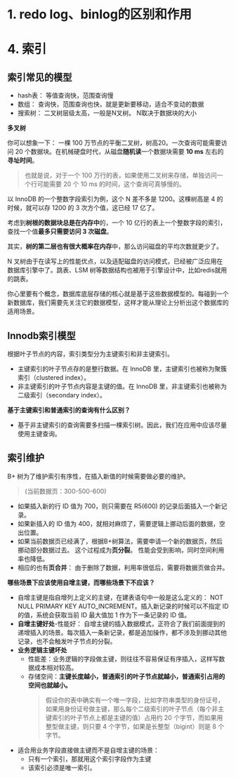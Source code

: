 

# 1. redo log、binlog的区别和作用







# 4. 索引

## 索引常见的模型

- hash表： 等值查询快，范围查询慢
- 数组： 查询快，范围查询也快，就是更新要移动，适合不变动的数据
- 搜索树： 二叉树层级太高，一般是N叉树。 N取决于数据块的大小


**多叉树**

你可以想象一下： 一棵 100 万节点的平衡二叉树，树高20。一次查询可能需要访问 20 个数据块。在机械硬盘时代，从磁盘**随机读**一个数据块需要 **10 ms** 左右的**寻址时间**。 
>也就是说，对于一个 100 万行的表，如果使用二叉树来存储，单独访问一个行可能需要 20 个 10 ms 的时间，这个查询可真够慢的。


以 InnoDB 的一个整数字段索引为例，这个 N 差不多是 1200。这棵树高是 4 的时候，就可以存 1200 的 3 次方个值，这已经 17 亿了。

考虑到**树根的数据块总是在内存中**的，一个 10 亿行的表上一个整数字段的索引，查找一个值**最多只需要访问 3 次磁盘**。

其实，**树的第二层也有很大概率在内存**中，那么访问磁盘的平均次数就更少了。


N 叉树由于在读写上的性能优点，以及适配磁盘的访问模式，已经被广泛应用在数据库引擎中了。跳表、LSM 树等数据结构也被用于引擎设计中，比如redis就用的跳表。


你心里要有个概念，数据库底层存储的核心就是基于这些数据模型的。每碰到一个新数据库，我们需要先关注它的数据模型，这样才能从理论上分析出这个数据库的适用场景。

## Innodb索引模型

根据叶子节点的内容，索引类型分为主键索引和非主键索引。

- 主键索引的叶子节点存的是整行数据。在 InnoDB 里，主键索引也被称为聚簇索引（clustered index）。
- 非主键索引的叶子节点内容是主键的值。在 InnoDB 里，非主键索引也被称为二级索引（secondary index）。


**基于主键索引和普通索引的查询有什么区别？**

- 基于非主键索引的查询需要多扫描一棵索引树。因此，我们在应用中应该尽量使用主键查询。


## 索引维护

B+ 树为了维护索引有序性，在插入新值的时候需要做必要的维护。
>(当前数据页：300-500-600)
- 如果插入新的行 ID 值为 700，则只需要在 R5(600) 的记录后面插入一个新记录。
- 如果新插入的 ID 值为 400，就相对麻烦了，需要逻辑上挪动后面的数据，空出位置。
- 如果当前数据页已经满了，根据B+树算法，需要申请一个新的数据页，然后挪动部分数据过去。 这个过程成为**页分裂**。 性能会受到影响，同时空间利用率也降低。 
- 相应的也有**页合并**： 由于删除了数据，利用率很低后，需要将数据页做合并。


**哪些场景下应该使用自增主键，而哪些场景下不应该？**

- 自增主键是指自增列上定义的主键，在建表语句中一般是这么定义的： NOT NULL PRIMARY KEY AUTO_INCREMENT。插入新记录的时候可以不指定 ID 的值，系统会获取当前 ID 最大值加 1 作为下一条记录的 ID 值。
- **自增主键好处**-性能好： 自增主键的插入数据模式，正符合了我们前面提到的递增插入的场景。每次插入一条新记录，都是追加操作，都不涉及到挪动其他记录，也不会触发叶子节点的分裂。
- **业务逻辑主键坏处**
  - 性能差：业务逻辑的字段做主键，则往往不容易保证有序插入，这样写数据成本相对较高。
  - 存储空间：**主键长度越小，普通索引的叶子节点就越小，普通索引占用的空间也就越小。**
    >假设你的表中确实有一个唯一字段，比如字符串类型的身份证号，如果用身份证号做主键，那么每个二级索引的叶子节点（每个非主键索引的叶子节点上都是主键的值）占用约 20 个字节，而如果用整型做主键，则只要 4 个字节，如果是长整型（bigint）则是 8 个字节。
- 适合用业务字段直接做主键而不是自增主键的场景：
  - 只有一个索引，那就用这个索引字段作为主键
  - 该索引必须是唯一索引。
